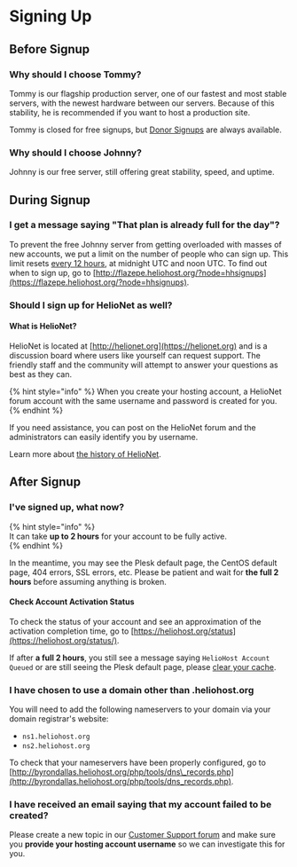 # Signing Up

## Before Signup

### Why should I choose Tommy?

Tommy is our flagship production server, one of our fastest and most stable servers, with the newest hardware between our servers. Because of this stability, he is recommended if you want to host a production site.

Tommy is closed for free signups, but [Donor Signups](https://heliohost.org/tommy/) are always available.

### Why should I choose Johnny?

Johnny is our free server, still offering great stability, speed, and uptime. 

## During Signup

### I get a message saying "That plan is already full for the day"?

To prevent the free Johnny server from getting overloaded with masses of new accounts, we put a limit on the number of people who can sign up. This limit resets [every 12 hours](https://helionet.org/index/topic/59660-midnight-and-noon/), at midnight UTC and noon UTC. To find out when to sign up, go to [http://flazepe.heliohost.org/?node=hhsignups](https://flazepe.heliohost.org/?node=hhsignups).

### Should I sign up for HelioNet as well?

#### What is HelioNet?

HelioNet is located at [http://helionet.org](https://helionet.org) and is a discussion board where users like yourself can request support. The friendly staff and the community will attempt to answer your questions as best as they can.

{% hint style="info" %}
When you create your hosting account, a HelioNet forum account with the same username and password is created for you. 
{% endhint %}

If you need assistance, you can post on the HelioNet forum and the administrators can easily identify you by username.

Learn more about [the history of HelioNet](https://wiki.helionet.org/hosting/helionet).

## After Signup

### I've signed up, what now?

{% hint style="info" %}  
It can take **up to 2 hours** for your account to be fully active.  
{% endhint %}

In the meantime, you may see the Plesk default page, the CentOS default page, 404 errors, SSL errors, etc. Please be patient and wait for **the full 2 hours** before assuming anything is broken.  

#### Check Account Activation Status

To check the status of your account and see an approximation of the activation completion time, go to [https://heliohost.org/status](https://heliohost.org/status/).  

If after **a full 2 hours**, you still see a message saying `HelioHost Account Queued` or are still seeing the Plesk default page, please [clear your cache](../misc/clear-your-cache.md).

### I have chosen to use a domain other than .heliohost.org

You will need to add the following nameservers to your domain via your domain registrar's website:

* `ns1.heliohost.org`
* `ns2.heliohost.org`

To check that your nameservers have been properly configured, go to [http://byrondallas.heliohost.org/php/tools/dns\_records.php](http://byrondallas.heliohost.org/php/tools/dns_records.php).

### I have received an email saying that my account failed to be created?

Please create a new topic in our [Customer Support forum](https://helionet.org/index/forum/45-customer-service/?do=add) and make sure you **provide your hosting account username** so we can investigate this for you.

